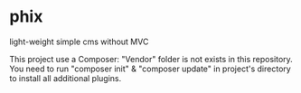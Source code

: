 # phix
light-weight simple cms without MVC

This project use a Composer: "Vendor" folder is not exists in this repository.
You need to run "composer init" & "composer update" in project's directory to install all additional plugins.

